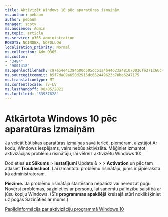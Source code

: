 ```yaml
---
title: Aktivizēt Windows 10 pēc aparatūras izmaiņām
ms.author: pebaum
author: pebaum
manager: scotv
ms.audience: Admin
ms.topic: article
ms.service: o365-administration
ROBOTS: NOINDEX, NOFOLLOW
localization_priority: Normal
ms.collection: Adm_O365
ms.custom:
- "3484"
- "9001418"
ms.openlocfilehash: c97e54e41394b00d505dc51a4b44623a481070036fe371c66c4bba5afd362663
ms.sourcegitcommit: b5f7da89a650d2915dc652449623c78be6247175
ms.translationtype: MT
ms.contentlocale: lv-LV
ms.lasthandoff: 08/05/2021
ms.locfileid: "53937828"
---
```

# <a name="reactivating-windows-10-after-a-hardware-change"></a>Atkārtota Windows 10 pēc aparatūras izmaiņām

Ja veicāt būtiskas aparatūras izmaiņas savā ierīcē, piemēram, aizstājot Ar kodu, Windows iespējams, vairs nebūs aktivizēta. Mēģiniet izmantot aktivizācijas problēmu risinātāju, lai vēlreiz aktivizētu Windows 10:

Dodieties **uz Sākums**  >  **Iestatījumi** Update &  >    >  **Activation** un pēc tam atlasiet **Troubleshoot**. Lai izmantotu problēmu risinātāju, jums ir jāpieraksta kā administratoram.

**Piezīme.** Ja problēmu risinātāja startēšana nepalīdz vai neredzat  pogu Novērst problēmas, sazinieties ar personu, lai saņemtu palīdzību saistībā ar jūsu kopiju Windows. (Šīs **programmas apakšējā** kreisajā stūrī noklikšķiniet uz pogas Sazināties ar mums.)

[Papildinformācija par aktivizāciju programmā Windows 10](https://support.microsoft.com/help/12440/windows-10-activate)
